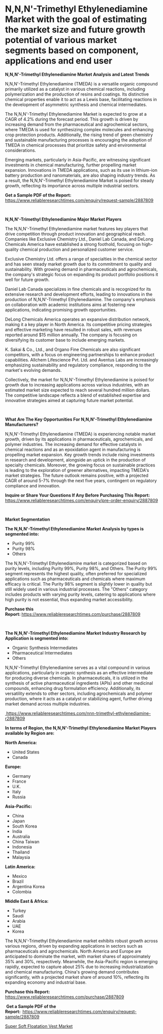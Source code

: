<p><h1>N,N,N'-Trimethyl Ethylenediamine Market with the goal of estimating the market size and future growth potential of various market segments based on component, applications and end user</h1></p><p><strong>N,N,N'-Trimethyl Ethylenediamine Market Analysis and Latest Trends</strong></p>
<p><p>N,N,N'-Trimethyl Ethylenediamine (TMEDA) is a versatile organic compound primarily utilized as a catalyst in various chemical reactions, including polymerization and the production of resins and coatings. Its distinctive chemical properties enable it to act as a Lewis base, facilitating reactions in the development of asymmetric synthesis and chemical intermediates.</p><p>The N,N,N'-Trimethyl Ethylenediamine Market is expected to grow at a CAGR of 4.2% during the forecast period. This growth is driven by increasing demand from the pharmaceutical and agrochemical sectors, where TMEDA is used for synthesizing complex molecules and enhancing crop protection products. Additionally, the rising trend of green chemistry and sustainable manufacturing processes is encouraging the adoption of TMEDA in chemical processes that prioritize safety and environmental considerations.</p><p>Emerging markets, particularly in Asia-Pacific, are witnessing significant investments in chemical manufacturing, further propelling market expansion. Innovations in TMEDA applications, such as its use in lithium-ion battery production and nanomaterials, are also shaping industry trends. As a result, the N,N,N'-Trimethyl Ethylenediamine Market is poised for steady growth, reflecting its importance across multiple industrial sectors.</p></p>
<p><strong>Get a Sample PDF of the Report:&nbsp;</strong> <a href="https://www.reliableresearchtimes.com/enquiry/request-sample/2887809?utm_campaign=3293&utm_medium=2&utm_source=Github&utm_content=ia&utm_term=14032025&utm_id=nnn-trimethyl-ethylenediamine">https://www.reliableresearchtimes.com/enquiry/request-sample/2887809</a></p>
<p>&nbsp;</p>
<p><strong>N,N,N'-Trimethyl Ethylenediamine Major Market Players</strong></p>
<p><p>The N,N,N'-Trimethyl Ethylenediamine market features key players that drive competition through product innovation and geographical reach. Companies like Exclusive Chemistry Ltd., Daniel Lab Canada, and DeLong Chemicals America have established a strong foothold, focusing on high-quality chemical production and personalized customer service.</p><p>Exclusive Chemistry Ltd. offers a range of specialties in the chemical sector and has seen steady market growth due to its commitment to quality and sustainability. With growing demand in pharmaceuticals and agrochemicals, the company's strategic focus on expanding its product portfolio positions it well for future growth.</p><p>Daniel Lab Canada specializes in fine chemicals and is recognized for its extensive research and development efforts, leading to innovations in the production of N,N,N'-Trimethyl Ethylenediamine. The company's emphasis on collaboration with academic institutions aims at fostering new applications, indicating promising growth opportunities.</p><p>DeLong Chemicals America operates an expansive distribution network, making it a key player in North America. Its competitive pricing strategies and effective marketing have resulted in robust sales, with revenues reported around $15 million annually. The company is focusing on diversifying its customer base to include emerging markets.</p><p>K. Sakai & Co., Ltd., and Organo Fine Chemicals are also significant competitors, with a focus on engineering partnerships to enhance product capabilities. Allchem Lifescience Pvt. Ltd. and Aventus Labs are increasingly emphasizing sustainability and regulatory compliance, responding to the market's evolving demands.</p><p>Collectively, the market for N,N,N'-Trimethyl Ethylenediamine is poised for growth due to increasing applications across various industries, with an estimated market size expected to reach several hundred million dollars. The competitive landscape reflects a blend of established expertise and innovative strategies aimed at capturing future market potential.</p></p>
<p>&nbsp;</p>
<p><strong>What Are The Key Opportunities For N,N,N'-Trimethyl Ethylenediamine Manufacturers?</strong></p>
<p><p>N,N,N'-Trimethyl Ethylenediamine (TMEDA) is experiencing notable market growth, driven by its applications in pharmaceuticals, agrochemicals, and polymer industries. The increasing demand for effective catalysts in chemical reactions and as an epoxidation agent in manufacturing is propelling market expansion. Key growth trends include rising investments in research and development, alongside an uptick in the production of specialty chemicals. Moreover, the growing focus on sustainable practices is leading to the exploration of greener alternatives, impacting TMEDA's market strategies. The future outlook remains positive, with a projected CAGR of around 5-7% through the next five years, contingent on regulatory compliance and innovation.</p></p>
<p><strong>Inquire or Share Your Questions If Any Before Purchasing This Report:</strong> <a href="https://www.reliableresearchtimes.com/enquiry/pre-order-enquiry/2887809?utm_campaign=3293&utm_medium=2&utm_source=Github&utm_content=ia&utm_term=14032025&utm_id=nnn-trimethyl-ethylenediamine">https://www.reliableresearchtimes.com/enquiry/pre-order-enquiry/2887809</a></p>
<p>&nbsp;</p>
<p><strong>Market Segmentation</strong></p>
<p><strong>The N,N,N'-Trimethyl Ethylenediamine Market Analysis by types is segmented into:</strong></p>
<p><ul><li>Purity 99%</li><li>Purity 98%</li><li>Others</li></ul></p>
<p><p>The N,N,N'-Trimethyl Ethylenediamine market is categorized based on purity levels, including Purity 99%, Purity 98%, and Others. The Purity 99% segment represents the highest quality, often preferred for specialized applications such as pharmaceuticals and chemicals where maximum efficacy is critical. The Purity 98% segment is slightly lower in quality but still widely used in various industrial processes. The "Others" category includes products with varying purity levels, catering to applications where high purity is not essential, thus expanding market accessibility.</p></p>
<p><strong>Purchase this Report:&nbsp;</strong><a href="https://www.reliableresearchtimes.com/purchase/2887809?utm_campaign=3293&utm_medium=2&utm_source=Github&utm_content=ia&utm_term=14032025&utm_id=nnn-trimethyl-ethylenediamine">https://www.reliableresearchtimes.com/purchase/2887809</a></p>
<p>&nbsp;</p>
<p><strong>The N,N,N'-Trimethyl Ethylenediamine Market Industry Research by Application is segmented into:</strong></p>
<p><ul><li>Organic Synthesis Intermediates</li><li>Pharmaceutical Intermediates</li><li>Others</li></ul></p>
<p><p>N,N,N'-Trimethyl Ethylenediamine serves as a vital compound in various applications, particularly in organic synthesis as an effective intermediate for producing diverse chemicals. In pharmaceuticals, it is utilized in the synthesis of active pharmaceutical ingredients (APIs) and other medicinal compounds, enhancing drug formulation efficiency. Additionally, its versatility extends to other sectors, including agrochemicals and polymer production, where it acts as a catalyst or stabilizing agent, further driving market demand across multiple industries.</p></p>
<p><a href="https://www.reliableresearchtimes.com/nnn-trimethyl-ethylenediamine-r2887809?utm_campaign=3293&utm_medium=2&utm_source=Github&utm_content=ia&utm_term=14032025&utm_id=nnn-trimethyl-ethylenediamine">&nbsp;https://www.reliableresearchtimes.com/nnn-trimethyl-ethylenediamine-r2887809</a></p>
<p><strong>In terms of Region, the N,N,N'-Trimethyl Ethylenediamine Market Players available by Region are:</strong></p>
<p>
    <p> <strong> North America: </strong>
        <ul>
            <li>United States</li>
            <li>Canada</li>
        </ul>
        </p> 
    <p> <strong> Europe: </strong>
        <ul>
            <li>Germany</li>
            <li>France</li>
            <li>U.K.</li>
            <li>Italy</li>
            <li>Russia</li>
        </ul>
        </p> 
    <p> <strong> Asia-Pacific: </strong>
        <ul>
            <li>China</li>
            <li>Japan</li>
            <li>South Korea</li>
            <li>India</li>
            <li>Australia</li>
            <li>China Taiwan</li>
            <li>Indonesia</li>
            <li>Thailand</li>
            <li>Malaysia</li>
        </ul>
        </p> 
    <p> <strong> Latin America: </strong>
        <ul>
            <li>Mexico</li>
            <li>Brazil</li>
            <li>Argentina Korea</li>
            <li>Colombia</li>
        </ul>
        </p> 
    <p> <strong> Middle East & Africa: </strong>
        <ul>
            <li>Turkey</li>
            <li>Saudi</li>
            <li>Arabia</li>
            <li>UAE</li>
            <li>Korea</li>
        </ul>
    </p>
    </p>
<p><p>The N,N,N'-Trimethyl Ethylenediamine market exhibits robust growth across various regions, driven by expanding applications in sectors such as pharmaceuticals and agrochemicals. North America and Europe are anticipated to dominate the market, with market shares of approximately 35% and 30%, respectively. Meanwhile, the Asia-Pacific region is emerging rapidly, expected to capture about 25% due to increasing industrialization and chemical manufacturing. China's growing demand contributes significantly, with a projected market share of around 10%, reflecting its expanding economy and industrial base.</p></p>
<p><strong>Purchase this Report: </strong><a href="https://www.reliableresearchtimes.com/purchase/2887809?utm_campaign=3293&utm_medium=2&utm_source=Github&utm_content=ia&utm_term=14032025&utm_id=nnn-trimethyl-ethylenediamine">https://www.reliableresearchtimes.com/purchase/2887809</a></p>
<p>&nbsp;<strong>Get a Sample PDF of the Report:&nbsp;&nbsp;</strong><a href="https://www.reliableresearchtimes.com/enquiry/request-sample/2887809?utm_campaign=3293&utm_medium=2&utm_source=Github&utm_content=ia&utm_term=14032025&utm_id=nnn-trimethyl-ethylenediamine">https://www.reliableresearchtimes.com/enquiry/request-sample/2887809</a></p>
<p><strong></strong></p>
<p><p><a href="https://github.com/vigoseiler/Market-Research-Report-List-1/blob/main/super-soft-floatation-vest-market.md?utm_campaign=3293&utm_medium=2&utm_source=Github&utm_content=ia&utm_term=14032025&utm_id=nnn-trimethyl-ethylenediamine">Super Soft Floatation Vest Market</a></p></p>